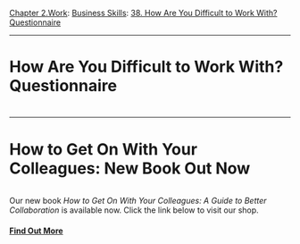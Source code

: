 [Chapter 2.Work](https://www.theschooloflife.com/thebookoflife/category/work/): [Business Skills](https://www.theschooloflife.com/thebookoflife/category/work/business-skills/): [38. How Are You Difficult to Work With? Questionnaire](https://www.theschooloflife.com/thebookoflife/how-are-you-difficult-to-work-with-questionnaire/)

* * *

# How Are You Difficult to Work With? Questionnaire

 
# 

* * *

# How to Get On With Your Colleagues: New Book Out Now
<figure class="wp-block-image"><a href="https://www.theschooloflife.com/shop/how-to-get-on-with-your-colleagues/" target="_blank" rel="noreferrer noopener"><img src="https://www.theschooloflife.com/thebookoflife/wp-content/uploads/2020/02/HtGOWYC_H1_1-1024x491.jpg" alt="" class="wp-image-24094" srcset="https://www.theschooloflife.com/thebookoflife/wp-content/uploads/2020/02/HtGOWYC_H1_1-1024x491.jpg 1024w, https://www.theschooloflife.com/thebookoflife/wp-content/uploads/2020/02/HtGOWYC_H1_1-300x144.jpg 300w, https://www.theschooloflife.com/thebookoflife/wp-content/uploads/2020/02/HtGOWYC_H1_1-768x368.jpg 768w, https://www.theschooloflife.com/thebookoflife/wp-content/uploads/2020/02/HtGOWYC_H1_1.jpg 1586w" sizes="(max-width: 1024px) 100vw, 1024px"></a></figure>

Our new book _How to Get On With Your Colleagues: A Guide to Better Collaboration_ is available now. Click the link below to visit our shop.

#### [Find Out More](https://www.theschooloflife.com/shop/how-to-get-on-with-your-colleagues/)

<figure class="wp-block-image"><a href="https://www.theschooloflife.com/shop/how-to-get-on-with-your-colleagues/"><img src="https://www.theschooloflife.com/thebookoflife/wp-content/uploads/2020/02/HtGOWYC_H1_3-1024x491.jpg" alt="" class="wp-image-24095" srcset="https://www.theschooloflife.com/thebookoflife/wp-content/uploads/2020/02/HtGOWYC_H1_3-1024x491.jpg 1024w, https://www.theschooloflife.com/thebookoflife/wp-content/uploads/2020/02/HtGOWYC_H1_3-300x144.jpg 300w, https://www.theschooloflife.com/thebookoflife/wp-content/uploads/2020/02/HtGOWYC_H1_3-768x368.jpg 768w, https://www.theschooloflife.com/thebookoflife/wp-content/uploads/2020/02/HtGOWYC_H1_3.jpg 1586w" sizes="(max-width: 1024px) 100vw, 1024px"></a></figure>
